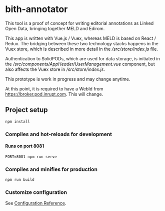 # bith-annotator

This tool is a proof of concept for writing editorial annotations
as Linked Open Data, bringing together MELD and Edirom.

This app is written with Vue.js / Vuex, whereas MELD is based on
React / Redux. The bridging between these two technology stacks
happens in the Vuex store, which is described in more detail in the
*/src/store/index.js* file.

Authentication to SolidPODs, which are used for data storage, is
initiated in the */src/components/AppHeader/UserManagement.vue*
component, but also affects the Vuex store in */src/store/index.js*.

This prototype is work in progress and may change anytime.

At this point, it is required to have a WebId from
https://broker.pod.inrupt.com. This will change.

## Project setup
```
npm install
```

### Compiles and hot-reloads for development
#### Runs on port 8081
```
PORT=8081 npm run serve
```

### Compiles and minifies for production
```
npm run build
```

### Customize configuration
See [Configuration Reference](https://cli.vuejs.org/config/).
